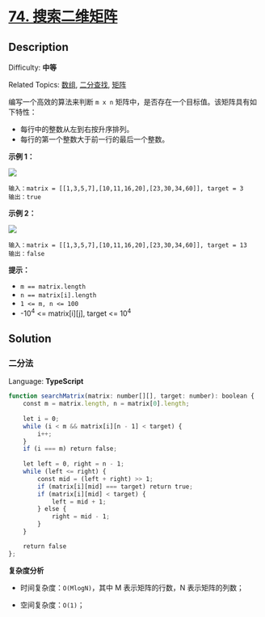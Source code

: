 # [74\. 搜索二维矩阵](https://leetcode.cn/problems/search-a-2d-matrix/)

## Description

Difficulty: **中等**  

Related Topics: [数组](https://leetcode.cn/tag/array/), [二分查找](https://leetcode.cn/tag/binary-search/), [矩阵](https://leetcode.cn/tag/matrix/)

编写一个高效的算法来判断 `m x n` 矩阵中，是否存在一个目标值。该矩阵具有如下特性：

* 每行中的整数从左到右按升序排列。
* 每行的第一个整数大于前一行的最后一个整数。

**示例 1：**

![](https://assets.leetcode.com/uploads/2020/10/05/mat.jpg)

```
输入：matrix = [[1,3,5,7],[10,11,16,20],[23,30,34,60]], target = 3
输出：true
```

**示例 2：**

![](https://assets.leetcode-cn.com/aliyun-lc-upload/uploads/2020/11/25/mat2.jpg)

```
输入：matrix = [[1,3,5,7],[10,11,16,20],[23,30,34,60]], target = 13
输出：false
```

**提示：**

* `m == matrix.length`
* `n == matrix[i].length`
* `1 <= m, n <= 100`
* -10<sup>4</sup> <= matrix[i][j], target <= 10<sup>4</sup>

## Solution

### 二分法

Language: **TypeScript**

```typescript
function searchMatrix(matrix: number[][], target: number): boolean {
    const m = matrix.length, n = matrix[0].length;
    
    let i = 0;
    while (i < m && matrix[i][n - 1] < target) {
        i++;
    }
    if (i === m) return false;
    
    let left = 0, right = n - 1;
    while (left <= right) {
        const mid = (left + right) >> 1;
        if (matrix[i][mid] === target) return true;
        if (matrix[i][mid] < target) {
            left = mid + 1;
        } else {
            right = mid - 1;
        }
    }

    return false
};
```

**复杂度分析**

- 时间复杂度：`O(MlogN)`，其中 M 表示矩阵的行数，N 表示矩阵的列数；

- 空间复杂度：`O(1)`；


